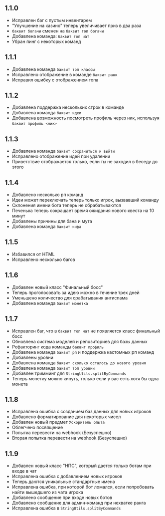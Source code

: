 ## 1.1.0

- Исправлен баг с пустым инвентарем
- "Улучшение на казино" теперь увеличивает приз в два раза
- `баквит богачи` сменен на `баквит топ богачи`
- Добавлена команда: `баквит топ чат`
- Убран пинг с некоторых команд

## 1.1.1

- Добавлена команда `баквит топ классы`
- Исправлено отображение в команде `баквит ранк`
- Исправил ошибку с отображением топа

## 1.1.2

- Добавлена поддержка нескольких строк в команде
- Добавлена команда `баквит идеи`
- Добавлена возможность посмотреть профиль через ник, используя `баквит профиль <ник>`

## 1.1.3

- Добавлена команда `баквит сохраниться и выйти`
- Исправлено отображение идей при удалении
- Приветствие отображается только, если ты не заходил в беседу до этого

## 1.1.4

- Добавлено несколько рп команд
- Идеи может переключать теперь только игрок, вызвавший команду
- Склонения имени бота теперь не обрабатываются
- Печенька теперь сокращает время ожидания нового квеста на 10 минут
- Добавлены причины для бана и мута
- Добавлена команда `баквит инфа`

## 1.1.5

- Избавился от HTML
- Исправлено несколько багов

## 1.1.6

- Добавлен новый класс "Финальный босс"
- Теперь проголосовать за идею можно в течение трех дней
- Уменьшено количество для срабатывания антиспама
- Добавлена команда `баквит монетка`

## 1.1.7

- Исправлен баг, что в `баквит топ чат` не появляется класс финальный босс
- Обновлена система моделей и репозиториев для базы данных
- Рефакторинг кода команды `баквит профиль`
- Добавлена команда `баквит рп` и поддержка кастомных рп команд
- Добавлены уровни
- Добавлена команда `баквит сколько осталось до нового уровня`
- Добавлена команда `баквит топ уровни`
- Добавлен тримминг для `StringUtils.splitByCommands`
- Теперь монетку можно кинуть, только если у вас есть хотя бы одна монета

## 1.1.8

- Исправлена ошибка с созданием баз данных для новых игроков
- Добавлено форматирование для некоторых чисел
- Добавлен новый предмет `Ускоритель опыта`
- Облегчено посвящение
- Попытка перевести на webhook (Безуспешно)
- Вторая попытка перевести на webhook (Безуспешно)

## 1.1.9

- Добавлен новый класс "НПС", который дается только ботам при входе в чат
- Исправлена ошибка с добавлением новых игроков
- Теперь даются уникальные стандартные имена
- Исправлена ошибка, при которой бот ломался, если попробовать найти вышедшего из чата игрока
- Добавлено сообщение при входе новых ботов
- Добавлено сообщение для админ-команд при нехватке ранга
- Исправлена ошибка в `StringUtils.splitByCommands`